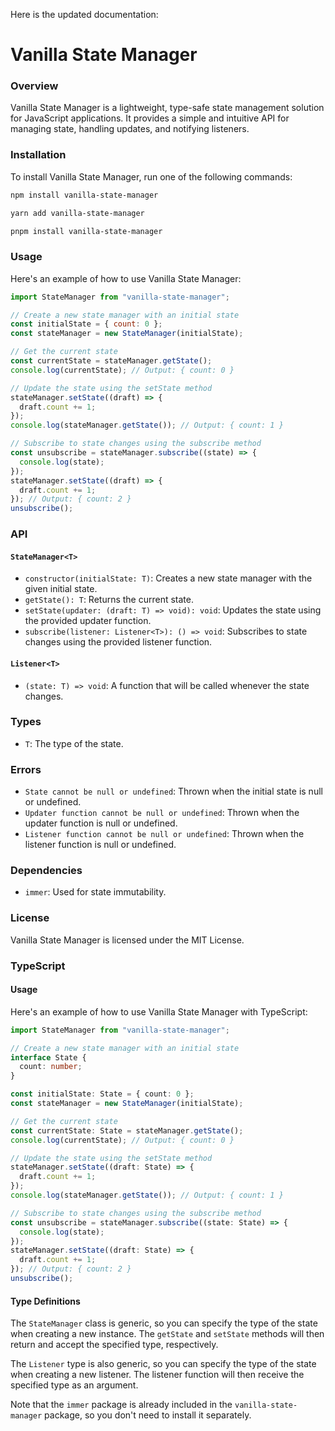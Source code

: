 Here is the updated documentation:

# Vanilla State Manager

### Overview

Vanilla State Manager is a lightweight, type-safe state management solution for JavaScript applications. It provides a simple and intuitive API for managing state, handling updates, and notifying listeners.

### Installation

To install Vanilla State Manager, run one of the following commands:

```bash
npm install vanilla-state-manager
```

```bash
yarn add vanilla-state-manager
```

```bash
pnpm install vanilla-state-manager
```

### Usage

Here's an example of how to use Vanilla State Manager:

```javascript
import StateManager from "vanilla-state-manager";

// Create a new state manager with an initial state
const initialState = { count: 0 };
const stateManager = new StateManager(initialState);

// Get the current state
const currentState = stateManager.getState();
console.log(currentState); // Output: { count: 0 }

// Update the state using the setState method
stateManager.setState((draft) => {
  draft.count += 1;
});
console.log(stateManager.getState()); // Output: { count: 1 }

// Subscribe to state changes using the subscribe method
const unsubscribe = stateManager.subscribe((state) => {
  console.log(state);
});
stateManager.setState((draft) => {
  draft.count += 1;
}); // Output: { count: 2 }
unsubscribe();
```

### API

#### `StateManager<T>`

- `constructor(initialState: T)`: Creates a new state manager with the given initial state.
- `getState(): T`: Returns the current state.
- `setState(updater: (draft: T) => void): void`: Updates the state using the provided updater function.
- `subscribe(listener: Listener<T>): () => void`: Subscribes to state changes using the provided listener function.

#### `Listener<T>`

- `(state: T) => void`: A function that will be called whenever the state changes.

### Types

- `T`: The type of the state.

### Errors

- `State cannot be null or undefined`: Thrown when the initial state is null or undefined.
- `Updater function cannot be null or undefined`: Thrown when the updater function is null or undefined.
- `Listener function cannot be null or undefined`: Thrown when the listener function is null or undefined.

### Dependencies

- `immer`: Used for state immutability.

### License

Vanilla State Manager is licensed under the MIT License.

### TypeScript

#### Usage

Here's an example of how to use Vanilla State Manager with TypeScript:

```typescript
import StateManager from "vanilla-state-manager";

// Create a new state manager with an initial state
interface State {
  count: number;
}

const initialState: State = { count: 0 };
const stateManager = new StateManager(initialState);

// Get the current state
const currentState: State = stateManager.getState();
console.log(currentState); // Output: { count: 0 }

// Update the state using the setState method
stateManager.setState((draft: State) => {
  draft.count += 1;
});
console.log(stateManager.getState()); // Output: { count: 1 }

// Subscribe to state changes using the subscribe method
const unsubscribe = stateManager.subscribe((state: State) => {
  console.log(state);
});
stateManager.setState((draft: State) => {
  draft.count += 1;
}); // Output: { count: 2 }
unsubscribe();
```

#### Type Definitions

The `StateManager` class is generic, so you can specify the type of the state when creating a new instance. The `getState` and `setState` methods will then return and accept the specified type, respectively.

The `Listener` type is also generic, so you can specify the type of the state when creating a new listener. The listener function will then receive the specified type as an argument.

Note that the `immer` package is already included in the `vanilla-state-manager` package, so you don't need to install it separately.
